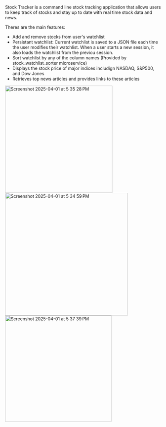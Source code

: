 Stock Tracker is a command line stock tracking application that allows users to keep track of stocks and stay up to date with real time stock data and news.

Theres are the main features:
- Add and remove stocks from user's watchlist
- Persistant watchlist: Current watchlist is saved to a JSON file each time the user modifies their watchlist. When a user starts a new session, it also loads the watchlist from the previou session.
- Sort watchlist by any of the column names (Provided by stock_watchlist_sorter microservice)
- Displays the stock price of major indices includign NASDAQ, S&P500, and Dow Jones
- Retrieves top news articles and provides links to these articles
  
<img width="347" alt="Screenshot 2025-04-01 at 5 35 28 PM" src="https://github.com/user-attachments/assets/b384827e-e953-4f2d-8767-7f6944ded65e" />

<img width="397" alt="Screenshot 2025-04-01 at 5 34 59 PM" src="https://github.com/user-attachments/assets/f1be81a6-a10c-4d74-8fcd-cea767775e3c" />

<img width="344" alt="Screenshot 2025-04-01 at 5 37 39 PM" src="https://github.com/user-attachments/assets/5ad5b628-d8f4-4321-8b0e-a2a5e6fb278e" />

